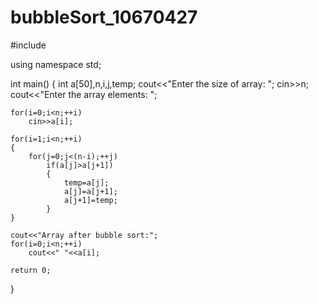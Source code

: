 # bubbleSort_10670427
#include<iostream>
 
using namespace std;
 
int main()
{
	int a[50],n,i,j,temp;
	cout<<"Enter the size of array: ";
	cin>>n;
	cout<<"Enter the array elements: "; 
	
	for(i=0;i<n;++i)
		cin>>a[i];
		
	for(i=1;i<n;++i)
	{
		for(j=0;j<(n-i);++j)
			if(a[j]>a[j+1])
			{
				temp=a[j];
				a[j]=a[j+1];
				a[j+1]=temp;
			}
	}
	
	cout<<"Array after bubble sort:";
	for(i=0;i<n;++i)
		cout<<" "<<a[i];
		
	return 0;
}
